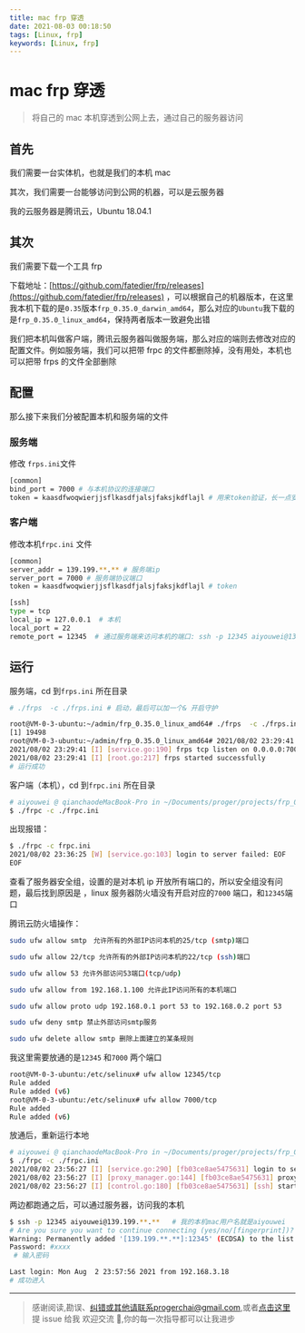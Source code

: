 ```yaml
---
title: mac frp 穿透
date: 2021-08-03 00:18:50
tags: [Linux, frp]
keywords: [Linux, frp]
---
```


# mac frp 穿透

> 将自己的 mac 本机穿透到公网上去，通过自己的服务器访问

## 首先

我们需要一台实体机，也就是我们的本机 mac

其次，我们需要一台能够访问到公网的机器，可以是云服务器

我的云服务器是腾讯云，Ubuntu 18.04.1

## 其次

我们需要下载一个工具 frp

下载地址：[https://github.com/fatedier/frp/releases](https://github.com/fatedier/frp/releases) ，可以根据自己的机器版本，在这里我本机下载的是`0.35`版本`frp_0.35.0_darwin_amd64`，那么对应的`Ubuntu`我下载的是`frp_0.35.0_linux_amd64`，保持两者版本一致避免出错

我们把本机叫做客户端，腾讯云服务器叫做服务端，那么对应的端则去修改对应的配置文件。例如服务端，我们可以把带 frpc 的文件都删除掉，没有用处，本机也可以把带 frps 的文件全部删除

## 配置

那么接下来我们分被配置本机和服务端的文件

### 服务端

修改 `frps.ini`文件

```bash
[common]
bind_port = 7000 # 与本机协议的连接端口
token = kaasdfwoqwierjjsflkasdfjalsjfaksjkdflajl # 用来token验证，长一点安全，不用记
```

### 客户端

修改本机`frpc.ini` 文件

```bash
[common]
server_addr = 139.199.**.** # 服务端ip
server_port = 7000 # 服务端协议端口
token = kaasdfwoqwierjjsflkasdfjalsjfaksjkdflajl # token

[ssh]
type = tcp
local_ip = 127.0.0.1  # 本机
local_port = 22
remote_port = 12345  # 通过服务端来访问本机的端口: ssh -p 12345 aiyouwei@139.199.**.**
```

## 运行

服务端，cd 到`frps.ini` 所在目录

```bash
# ./frps  -c ./frps.ini # 启动，最后可以加一个& 开启守护

root@VM-0-3-ubuntu:~/admin/frp_0.35.0_linux_amd64# ./frps  -c ./frps.ini &
[1] 19498
root@VM-0-3-ubuntu:~/admin/frp_0.35.0_linux_amd64# 2021/08/02 23:29:41 [I] [root.go:108] frps uses config file: ./frps.ini
2021/08/02 23:29:41 [I] [service.go:190] frps tcp listen on 0.0.0.0:7000
2021/08/02 23:29:41 [I] [root.go:217] frps started successfully
# 运行成功
```

客户端（本机），cd 到`frpc.ini` 所在目录

```bash
# aiyouwei @ qianchaodeMacBook-Pro in ~/Documents/proger/projects/frp_0.35.0_darwin_amd64 [23:56:25] C:130
$ ./frpc -c ./frpc.ini

```

出现报错：

```bash
$ ./frpc -c frpc.ini
2021/08/02 23:36:25 [W] [service.go:103] login to server failed: EOF
EOF
```

查看了服务器安全组，设置的是对本机 ip 开放所有端口的，所以安全组没有问题，最后找到原因是 ，linux 服务器防火墙没有开启对应的`7000` 端口，和`12345`端口

腾讯云防火墙操作：

```bash
sudo ufw allow smtp　允许所有的外部IP访问本机的25/tcp (smtp)端口

sudo ufw allow 22/tcp 允许所有的外部IP访问本机的22/tcp (ssh)端口

sudo ufw allow 53 允许外部访问53端口(tcp/udp)

sudo ufw allow from 192.168.1.100 允许此IP访问所有的本机端口

sudo ufw allow proto udp 192.168.0.1 port 53 to 192.168.0.2 port 53

sudo ufw deny smtp 禁止外部访问smtp服务

sudo ufw delete allow smtp 删除上面建立的某条规则
```

我这里需要放通的是`12345` 和`7000` 两个端口

```bash
root@VM-0-3-ubuntu:/etc/selinux# ufw allow 12345/tcp
Rule added
Rule added (v6)
root@VM-0-3-ubuntu:/etc/selinux# ufw allow 7000/tcp
Rule added
Rule added (v6)
```

放通后，重新运行本地

```bash
# aiyouwei @ qianchaodeMacBook-Pro in ~/Documents/proger/projects/frp_0.35.0_darwin_amd64 [23:56:25] C:130
$ ./frpc -c ./frpc.ini
2021/08/02 23:56:27 [I] [service.go:290] [fb03ce8ae5475631] login to server success, get run id [fb03ce8ae5475631], server udp port [0]
2021/08/02 23:56:27 [I] [proxy_manager.go:144] [fb03ce8ae5475631] proxy added: [ssh]
2021/08/02 23:56:27 [I] [control.go:180] [fb03ce8ae5475631] [ssh] start proxy success
```

两边都跑通之后，可以通过服务器，访问我的本机

```bash
$ ssh -p 12345 aiyouwei@139.199.**.**   # 我的本机mac用户名就是aiyouwei
# Are you sure you want to continue connecting (yes/no/[fingerprint])? yes
Warning: Permanently added '[139.199.**.**]:12345' (ECDSA) to the list of known hosts.
Password: #xxxx
 # 输入密码

Last login: Mon Aug  2 23:57:56 2021 from 192.168.3.18
# 成功进入
```

---

> 感谢阅读,勘误、纠错或其他请联系progerchai@gmail.com,或者[点击这里](https://github.com/progerchai/progerchai.github.io/issues/new)提 issue 给我
> 欢迎交流 👏,你的每一次指导都可以让我进步

